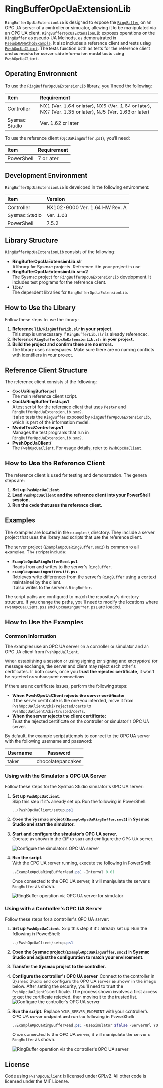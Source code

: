 # RingBufferOpcUaExtensionLib
`RingBufferOpcUaExtensionLib` is designed to expose the [`RingBuffer`](https://github.com/kmu2030/RingBufferLib) on an OPC UA server of a controller or simulator,
allowing it to be manipulated via an OPC UA client.
`RingBufferOpcUaExtensionLib` exposes operations on the `RingBuffer` as pseudo-UA Methods, as demonstrated in [`PseudoUAMethodExample`](https://github.com/kmu2030/PseudoUAMethodExample).
It also includes a reference client and tests using [`PwshOpcUaClient`](https://github.com/kmu2030/PwshOpcUaClient).
The tests function both as tests for the reference client and as mocks for server-side information model tests using `PwshOpcUaClient`.

## Operating Environment
To use the `RingBufferOpcUaExtensionLib` library, you'll need the following:

| Item | Requirement |
| :--- | :--- |
| Controller | NX1 (Ver. 1.64 or later), NX5 (Ver. 1.64 or later), NX7 (Ver. 1.35 or later), NJ5 (Ver. 1.63 or later) |
| Sysmac Studio | Ver. 1.62 or later |

To use the reference client (`OpcUaRingBuffer.ps1`), you'll need:

| Item | Requirement |
| :--- | :--- |
| PowerShell | 7 or later |

## Development Environment
`RingBufferOpcUaExtensionLib` is developed in the following environment:

| Item | Version |
| :--- | :--- |
| Controller | NX102-9000 Ver. 1.64 HW Rev. A |
| Sysmac Studio | Ver. 1.63 |
| PowerShell | 7.5.2 |

## Library Structure
`RingBufferOpcUaExtensionLib` consists of the following:

  * **RingBufferOpcUaExtensionLib.slr**   
    A library for Sysmac projects. Reference it in your project to use.
  * **RingBufferOpcUaExtensionLib.smc2**   
    The Sysmac project for `RingBufferOpcUaExtensionLib` development. It includes test programs for the reference client.
  * **`libs/`**   
    The dependent libraries for `RingBufferOpcUaExtensionLib`.

## How to Use the Library
Follow these steps to use the library:

1.  **Reference `lib/RingBufferLib.slr` in your project.**   
    This step is unnecessary if `RingBufferLib.slr` is already referenced.
2.  **Reference `RingBufferOpcUaExtensionLib.slr` in your project.**   
3.  **Build the project and confirm there are no errors.**   
    The library uses namespaces.
    Make sure there are no naming conflicts with identifiers in your project.

## Reference Client Structure
The reference client consists of the following:

  * **OpcUaRingBuffer.ps1**   
    The main reference client script.
  * **OpcUaRingBuffer.Tests.ps1**   
    A test script for the reference client that uses `Pester` and `RingBufferOpcUaExtensionLib.smc2`.   
    It also tests the `RingBuffer` exposed by `RingBufferOpcUaExtensionLib`, which is part of the information model.
  * **ModelTestController.ps1**   
    Manages the test programs that run in `RingBufferOpcUaExtensionLib.smc2`.
  * **PwshOpcUaClient/**   
    The `PwshOpcUaClient`. For usage details, refer to [`PwshOpcUaClient`](https://github.com/kmu2030/PwshOpcUaClient).

## How to Use the Reference Client
The reference client is used for testing and demonstration. The general steps are:

1.  **Set up `PwshOpcUaClient`.**
2.  **Load `PwshOpcUaClient` and the reference client into your PowerShell session.**
3.  **Run the code that uses the reference client.**

## Examples
The examples are located in the `examples\` directory.
They include a server project that uses the library and scripts that use the reference client.

The server project (`ExampleOpcUaRingBuffer.smc2`) is common to all examples. The scripts include:

  * **`ExampleOpcUaRingBufferRead.ps1`**   
    Reads from and writes to the server's `RingBuffer`.
  * **`ExampleOpcUaRingBufferDiff.ps1`**   
    Retrieves write differences from the server's `RingBuffer` using a context maintained by the client.   
    It also writes to the server's `RingBuffer`.

The script paths are configured to match the repository's directory structure.
If you change the paths, you'll need to modify the locations where `PwshOpcUaClient.ps1` and `OpcUaRingBuffer.ps1` are loaded.

## How to Use the Examples
### Common Information
The examples use an OPC UA server on a controller or simulator and an OPC UA client from `PwshOpcUaClient`.

When establishing a session or using signing (or signing and encryption) for message exchange,
the server and client may reject each other's certificates.
In both cases, once you **trust the rejected certificate**, it won't be rejected on subsequent connections.

If there are no certificate issues, perform the following steps:

  * **When PwshOpcUaClient rejects the server certificate:**   
    If the server certificate is the one you intended, move it from `PwshOpcUaClient/pki/rejected/certs` to `PwshOpcUaClient/pki/trusted/certs`.
  * **When the server rejects the client certificate:**   
    Trust the rejected certificate on the controller or simulator's OPC UA server.

By default, the example script attempts to connect to the OPC UA server with the following username and password:

| Username | Password |
|-|-|
|taker|chocolatepancakes|

### Using with the Simulator's OPC UA Server
Follow these steps for the Sysmac Studio simulator's OPC UA server:

1.  **Set up `PwshOpcUaClient`.**   
    Skip this step if it's already set up. Run the following in PowerShell:

    ```powershell
    ../PwshOpcUaClient/setup.ps1
    ```

2.  **Open the Sysmac project (`ExampleOpcUaRingBuffer.smc2`) in Sysmac Studio and start the simulator.**

3.  **Start and configure the simulator's OPC UA server.**   
    Operate as shown in the GIF to start and configure the OPC UA server.

    ![Configure the simulator's OPC UA server](./images/simulator-set-opc-ua-server.gif)

4.  **Run the script.**   
    With the OPC UA server running, execute the following in PowerShell:

    ```powershell
    ./ExampleOpcUaRingBufferRead.ps1 -Interval 0.01
    ```

    Once connected to the OPC UA server, it will manipulate the server's `RingBuffer` as shown.

    ![RingBuffer operation via OPC UA server for simulator](./images/simulator-run-prg.gif)

### Using with a Controller's OPC UA Server
Follow these steps for a controller's OPC UA server:

1.  **Set up `PwshOpcUaClient`.**
    Skip this step if it's already set up. Run the following in PowerShell:

    ```powershell
    ../PwshOpcUaClient/setup.ps1
    ```

2.  **Open the Sysmac project (`ExampleOpcUaRingBuffer.smc2`) in Sysmac Studio and adjust the configuration to match your environment.**

3.  **Transfer the Sysmac project to the controller.**

4.  **Configure the controller's OPC UA server.**
    Connect to the controller in Sysmac Studio and configure the OPC UA server as shown in the image below. After setting the security, you'll need to trust the `PwshOpcUaClient`'s certificate. The process shown involves a first access to get the certificate rejected, then moving it to the trusted list.
    ![Configure the controller's OPC UA server](./images/controller-set-opc-ua-server.gif)

5.  **Run the script.**
    Replace `YOUR_SERVER_ENDPOINT` with your controller's OPC UA server endpoint and run the following in PowerShell:

    ```powershell
    ./ExampleOpcUaRingBufferRead.ps1 -UseSimulator $false -ServerUrl YOUR_SERVER_ENDPOINT -Interval 0.01
    ```

    Once connected to the OPC UA server, it will manipulate the server's `RingBuffer` as shown.

    ![RingBuffer operation via the controller's OPC UA server](./images/controller-run-prg.gif)

## License
Code using `PwshOpcUaClient` is licensed under GPLv2. All other code is licensed under the MIT License.

